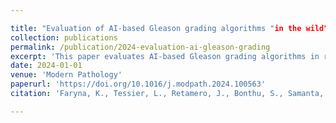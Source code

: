 ```yaml
---

title: "Evaluation of AI-based Gleason grading algorithms "in the wild"."
collection: publications
permalink: /publication/2024-evaluation-ai-gleason-grading
excerpt: 'This paper evaluates AI-based Gleason grading algorithms in real-world settings.'
date: 2024-01-01
venue: 'Modern Pathology'
paperurl: 'https://doi.org/10.1016/j.modpath.2024.100563'
citation: 'Faryna, K., Tessier, L., Retamero, J., Bonthu, S., Samanta, P., Singhal, N., Kammerer-Jacquet, S.-F., Radulescu, C., Agosti, V., Collin, A., et al. (2024). &quot;Evaluation of AI-based Gleason grading algorithms "in the wild".&quot;  <i>Modern Pathology</i>.'

---
```


